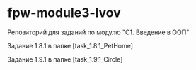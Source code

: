 # fpw-module3-lvov
Репозиторий для заданий по модулю "C1. Введение в ООП"

Задание 1.8.1 в папке [task_1.8.1_PetHome]

Задание 1.9.1 в папке [task_1.9.1_Circle]
